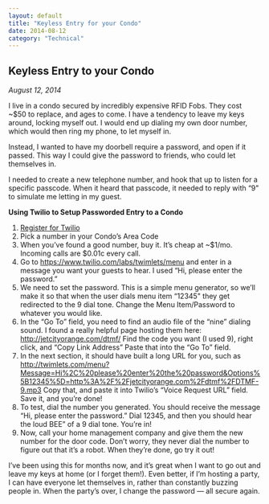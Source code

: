 ```yaml
---
layout: default
title: "Keyless Entry for your Condo"
date: 2014-08-12
category: "Technical"
---
```

<section id="article">
    <h2>Keyless Entry to your Condo</h2>
    <p><em>August 12, 2014</em></p>
    <p>I live in a condo secured by incredibly expensive RFID Fobs. They cost ~$50 to replace, and ages to come. I have a tendency to leave my keys around, locking myself out. I would end up dialing my own door number, which would then ring my phone, to let myself in.</p>
    <p>Instead, I wanted to have my doorbell require a password, and open if it passed. This way I could give the password to friends, who could let themselves in.</p>
    <p>I needed to create a new telephone number, and hook that up to listen for a specific passcode. When it heard that passcode, it needed to reply with “9" to simulate me letting in my guest.</p>
    <p><strong>Using Twilio to Setup Passworded Entry to a Condo</strong></p>
    <ol>
        <li><a href="https://www.twilio.com/try-twilio">Register for Twilio</a></li>
        <li>Pick a number in your Condo’s Area Code</li>
        <li>When you’ve found a good number, buy it. It’s cheap at ~$1/mo. Incoming calls are $0.01c every call.</li>
        <li>Go to <a href="https://www.twilio.com/labs/twimlets/menu">https://www.twilio.com/labs/twimlets/menu</a> and enter in a message you want your guests to hear. I used “Hi, please enter the password.”</li>
        <li>We need to set the password. This is a simple menu generator, so we’ll make it so that when the user dials menu item “12345" they get redirected to the 9 dial tone. Change the Menu Item/Password to whatever you would like.</li>
        <li>In the “Go To” field, you need to find an audio file of the “nine” dialing sound. I found a really helpful page hosting them here: <a href="http://jetcityorange.com/dtmf/">http://jetcityorange.com/dtmf/</a> Find the code you want (I used 9), right click, and “Copy Link Address” Paste that into the “Go To” field.</li>
        <li>In the next section, it should have built a long URL for you, such as <a href="http://twimlets.com/menu?Message=Hi%2C%20please%20enter%20the%20password&Options%5B12345%5D=http%3A%2F%2Fjetcityorange.com%2Fdtmf%2FDTMF-9.mp3&">http://twimlets.com/menu?Message=Hi%2C%20please%20enter%20the%20password&Options%5B12345%5D=http%3A%2F%2Fjetcityorange.com%2Fdtmf%2FDTMF-9.mp3</a> Copy that, and paste it into Twilio’s “Voice Request URL” field. Save it, and you’re done!</li>
        <li>To test, dial the number you generated. You should receive the message “Hi, please enter the password.” Dial 12345, and then you should hear the loud BEE” of a 9 dial tone. You’re in!</li>
        <li>Now, call your home management company and give them the new number for the door code. Don’t worry, they never dial the number to figure out that it’s a robot. When they’re done, go try it out!</li>
    </ol>
    <p>I’ve been using this for months now, and it’s great when I want to go out and leave my keys at home (or I forget them!). Even better, if I’m hosting a party, I can have everyone let themselves in, rather than constantly buzzing people in. When the party’s over, I change the password — all secure again.</p>
</section>
